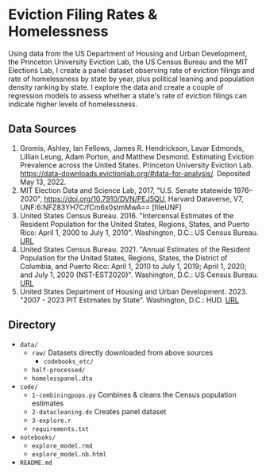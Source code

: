 # Eviction Filing Rates & Homelessness

Using data from the US Department of Housing and Urban Development, the Princeton University Eviction Lab, the US Census Bureau and the MIT Elections Lab, I create a panel dataset observing rate of eviction filings and rate of homelessness by state by year, plus political leaning and population density ranking by state. I explore the data and create a couple of regression models to assess whether a state's rate of eviction filings can indicate higher levels of homelessness.  

## Data Sources ##
1. Gromis, Ashley, Ian Fellows, James R. Hendrickson, Lavar Edmonds, Lillian Leung, Adam Porton, and Matthew Desmond. Estimating Eviction Prevalence across the United States. Princeton University Eviction Lab. https://data-downloads.evictionlab.org/#data-for-analysis/. Deposited May 13, 2022.
2. MIT Election Data and Science Lab, 2017, "U.S. Senate statewide 1976–2020", https://doi.org/10.7910/DVN/PEJ5QU, Harvard Dataverse, V7, UNF:6:NFZ83YH7C/fCm6x0stmMwA== [fileUNF]
3. United States Census Bureau. 2016. "Intercensal Estimates of the Resident Population for the United States, Regions, States, and Puerto Rico: April 1, 2000 to July 1, 2010". Washington, D.C.: US Census Bureau. [URL](https://www2.census.gov/programs-surveys/popest/tables/2000-2010/intercensal/state/)
4. United States Census Bureau. 2021. "Annual Estimates of the Resident Population for the United States, Regions, States, the District of Columbia, and Puerto Rico: April 1, 2010 to July 1, 2019; April 1, 2020; and July 1, 2020 (NST-EST2020)". Washington, D.C.: US Census Bureau. [URL](https://www2.census.gov/programs-surveys/popest/tables/2010-2020/state/totals/)
5. United States Department of Housing and Urban Development. 2023. "2007 - 2023 PIT Estimates by State". Washington, D.C.: HUD. [URL](https://www.hudexchange.info/resource/3031/pit-and-hic-data-since-2007/)

## Directory ##

- `data/`
    - `raw/` Datasets directly downloaded from above sources
        - `codebooks_etc/`
    - `half-processed/`
    - `homelesspanel.dta`
- `code/`
    - `1-combiningpops.py` Combines & cleans the Census population estimates
    - `2-datacleaning.do` Creates panel dataset
    - `3-explore.r`
    - `requirements.txt`
- `notebooks/`
    - `explore_model.rmd`
    - `explore_model.nb.html`
- `README.md`

